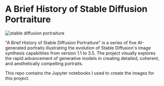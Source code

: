 # A Brief History of Stable Diffusion Portraiture

![stable diffusion portraiture](stable-diffusion-portraiture.jpg)

"A Brief History of Stable Diffusion Portraiture" is a series of five AI-generated portraits illustrating the evolution of Stable Diffusion's image synthesis capabilities from version 1.1 to 3.5. The project visually explores the rapid advancement of generative models in creating detailed, coherent, and aesthetically compelling portraits.

This repo contains the Jupyter notebooks I used to create the images for this project.
